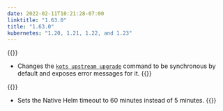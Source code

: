```yaml
---
date: 2022-02-11T10:21:28-07:00
linktitle: "1.63.0"
title: "1.63.0"
kubernetes: "1.20, 1.21, 1.22, and 1.23"
---
```


{{<features>}}
* Changes the [`kots upstream upgrade`](/kots-cli/upstream/upgrade/) command to be synchronous by default and exposes error messages for it.
{{</features>}}

{{<changes>}}
* Sets the Native Helm timeout to 60 minutes instead of 5 minutes.
{{</changes>}}
